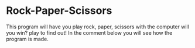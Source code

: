 # Rock-Paper-Scissors
This program will have you play rock, paper, scissors with the computer will you win? play to find out! In the comment below you will see how the program is made.
